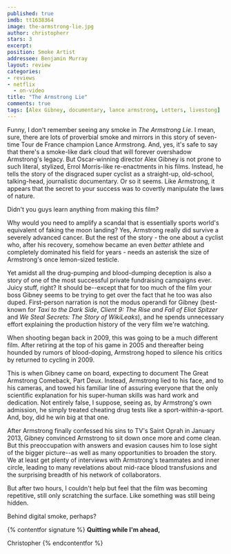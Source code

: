 ```yaml
---
published: true
imdb: tt1638364
image: the-armstrong-lie.jpg
author: christopherr
stars: 3
excerpt: 
position: Smoke Artist
addressee: Benjamin Murray
layout: review
categories: 
- reviews
- netflix
  - on-video
title: "The Armstrong Lie"
comments: true
tags: [Alex Gibney, documentary, lance armstrong, Letters, livestong]
---
```

Funny, I don't remember seeing any smoke in _The Armstrong Lie_. I mean, sure, there are lots of proverbial smoke and mirrors in this story of seven-time Tour de France champion Lance Armstrong. And, yes, it's safe to say that there's a smoke-like dark cloud that will forever overshadow Armstrong's legacy. But Oscar-winning director Alex Gibney is not prone to such literal, stylized, Errol Morris-like re-enactments in his films. Instead, he tells the story of the disgraced super cyclist as a straight-up, old-school, talking-head, journalistic documentary. Or so it seems.  Like Armstrong, it appears that the secret to your success was to covertly manipulate the laws of nature.

Didn't you guys learn anything from making this film?

Why would you need to amplify a scandal that is essentially sports world's equivalent of faking the moon landing? Yes, Armstrong really did survive a severely advanced cancer. But the rest of the story - the one about a cyclist who, after his recovery, somehow became an even _better_ athlete and completely dominated his field for years - needs an asterisk the size of Armstrong's once lemon-sized testicle. 

Yet amidst all the drug-pumping and blood-dumping deception is also a story of one of the most successful private fundraising campaigns ever. Juicy stuff, right? It should be--except that for too much of the film your boss Gibney seems to be trying to get over the fact that he too was also duped.  First-person narration is not the modus operandi for Gibney (best-known for _Taxi to the Dark Side_, _Client 9: The Rise and Fall of Eliot Spitzer_ and _We Steal Secrets: The Story of WikiLeaks_), and he spends unnecessary effort explaining the production history of the very film we're watching.

When shooting began back in 2009, this was going to be a much different film. After retiring at the top of his game in 2005 and thereafter being hounded by rumors of blood-doping, Armstrong hoped to silence his critics by returned to cycling in 2009.

This is when Gibney came on board, expecting to document The Great Armstrong Comeback, Part Deux. Instead, Armstrong lied to his face, and to his cameras, and towed his familiar line of assuring everyone that the only scientific explanation for his super-human skills was hard work and dedication. Not entirely false, I suppose, seeing as, by Armstrong's own admission, he simply treated cheating drug tests like a sport-within-a-sport. And, boy, did he win big at that one.

After Armstrong finally confessed his sins to TV's Saint Oprah in January 2013, Gibney convinced Armstrong to sit down once more and come clean. But this preoccupation with answers and evasion causes him to lose sight of the bigger picture--as well as many opportunities to broaden the story. We at least get plenty of interviews with Armstrong's teammates and inner circle, leading to many revelations about mid-race blood transfusions and the surprising breadth of his network of collaborators. 

But after two hours, I couldn't help but feel that the film was becoming repetitive, still only scratching the surface.  Like something was still being hidden.

Behind digital smoke, perhaps?

{% contentfor signature %}
**Quitting while I'm ahead,**

Christopher
{% endcontentfor %}